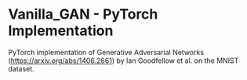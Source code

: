 # Vanilla_GAN - PyTorch Implementation
PyTorch implementation of Generative Adversarial Networks (https://arxiv.org/abs/1406.2661) by Ian Goodfellow et al. on the MNIST dataset.

